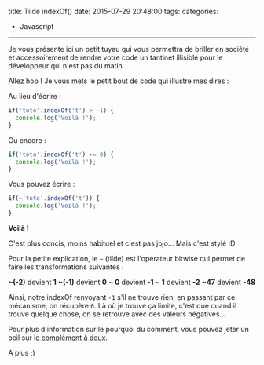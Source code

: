title: Tilde indexOf()
date: 2015-07-29 20:48:00
tags:
categories:
- Javascript
---
Je vous présente ici un petit tuyau qui vous permettra de briller en société et accessoirement de rendre votre code un tantinet illisible pour le développeur qui n'est pas du matin.

Allez hop ! Je vous mets le petit bout de code qui illustre mes dires :

Au lieu d'écrire :

  ```javascript
  if('toto'.indexOf('t') > -1) {
    console.log('Voilà !');
  }
  ```
Ou encore :

  ```javascript
  if('toto'.indexOf('t') >= 0) {
    console.log('Voilà !');
  }
  ```

Vous pouvez écrire :

  ```javascript
  if(~'toto'.indexOf('t')) {
    console.log('Voilà !');
  }
  ```

**Voilà !**

C'est plus concis, moins habituel et c'est pas jojo... Mais c'est stylé :D

<!-- more -->

Pour la petite explication, le `~` (tilde) est l'opérateur bitwise qui permet de faire les transformations suivantes :

**~(-2)** devient **1**
**~(-1)** devient **0**
**~ 0**   devient **-1**
**~ 1**   devient **-2**
**~47**   devient **-48**

Ainsi, notre indexOf renvoyant `-1` s'il ne trouve rien, en passant par ce mécanisme, on récupère `0`. Là où je trouve ça limite, c'est que quand il trouve quelque chose, on se retrouve avec des valeurs négatives...

Pour plus d'information sur le pourquoi du comment, vous pouvez jeter un oeil sur [le complément à deux](https://fr.wikipedia.org/wiki/Compl%C3%A9ment_%C3%A0_deux).

A plus ;)
